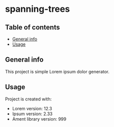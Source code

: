 # spanning-trees

## Table of contents
* [General info](#general-info)
* [Usage](#usage)

## General info
This project is simple Lorem ipsum dolor generator.
	
## Usage
Project is created with:
* Lorem version: 12.3
* Ipsum version: 2.33
* Ament library version: 999
